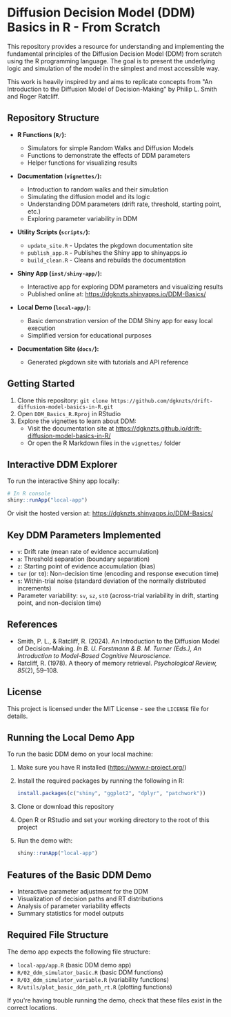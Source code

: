 # Diffusion Decision Model (DDM) Basics in R - From Scratch

This repository provides a resource for understanding and implementing the fundamental principles of the Diffusion Decision Model (DDM) from scratch using the R programming language. The goal is to present the underlying logic and simulation of the model in the simplest and most accessible way.

This work is heavily inspired by and aims to replicate concepts from "An Introduction to the Diffusion Model of Decision-Making" by Philip L. Smith and Roger Ratcliff.

## Repository Structure

*   **R Functions (`R/`):**
    *   Simulators for simple Random Walks and Diffusion Models
    *   Functions to demonstrate the effects of DDM parameters
    *   Helper functions for visualizing results

*   **Documentation (`vignettes/`):**
    *   Introduction to random walks and their simulation
    *   Simulating the diffusion model and its logic
    *   Understanding DDM parameters (drift rate, threshold, starting point, etc.)
    *   Exploring parameter variability in DDM

*   **Utility Scripts (`scripts/`):**
    *   `update_site.R` - Updates the pkgdown documentation site
    *   `publish_app.R` - Publishes the Shiny app to shinyapps.io
    *   `build_clean.R` - Cleans and rebuilds the documentation

*   **Shiny App (`inst/shiny-app/`):**
    *   Interactive app for exploring DDM parameters and visualizing results
    *   Published online at: https://dgknzts.shinyapps.io/DDM-Basics/

*   **Local Demo (`local-app/`):**
    *   Basic demonstration version of the DDM Shiny app for easy local execution
    *   Simplified version for educational purposes

*   **Documentation Site (`docs/`):**
    *   Generated pkgdown site with tutorials and API reference

## Getting Started

1. Clone this repository: `git clone https://github.com/dgknzts/drift-diffusion-model-basics-in-R.git`
2. Open `DDM_Basics_R.Rproj` in RStudio
3. Explore the vignettes to learn about DDM:
   * Visit the documentation site at https://dgknzts.github.io/drift-diffusion-model-basics-in-R/
   * Or open the R Markdown files in the `vignettes/` folder

## Interactive DDM Explorer

To run the interactive Shiny app locally:

```r
# In R console
shiny::runApp("local-app")
```

Or visit the hosted version at: https://dgknzts.shinyapps.io/DDM-Basics/

## Key DDM Parameters Implemented

*   `v`: Drift rate (mean rate of evidence accumulation)
*   `a`: Threshold separation (boundary separation)
*   `z`: Starting point of evidence accumulation (bias)
*   `ter` (or `t0`): Non-decision time (encoding and response execution time)
*   `s`: Within-trial noise (standard deviation of the normally distributed increments)
*   Parameter variability: `sv`, `sz`, `st0` (across-trial variability in drift, starting point, and non-decision time)
    
## References

*   Smith, P. L., & Ratcliff, R. (2024). An Introduction to the Diffusion Model of Decision-Making. *In B. U. Forstmann & B. M. Turner (Eds.), An Introduction to Model-Based Cognitive Neuroscience.*
*   Ratcliff, R. (1978). A theory of memory retrieval. *Psychological Review, 85*(2), 59–108.

## License

This project is licensed under the MIT License - see the `LICENSE` file for details.

## Running the Local Demo App

To run the basic DDM demo on your local machine:

1. Make sure you have R installed (https://www.r-project.org/)

2. Install the required packages by running the following in R:
   ```r
   install.packages(c("shiny", "ggplot2", "dplyr", "patchwork"))
   ```

3. Clone or download this repository

4. Open R or RStudio and set your working directory to the root of this project

5. Run the demo with:
   ```r
   shiny::runApp("local-app")
   ```

## Features of the Basic DDM Demo

- Interactive parameter adjustment for the DDM
- Visualization of decision paths and RT distributions
- Analysis of parameter variability effects
- Summary statistics for model outputs

## Required File Structure

The demo app expects the following file structure:
- `local-app/app.R` (basic DDM demo app)
- `R/02_ddm_simulator_basic.R` (basic DDM functions)
- `R/03_ddm_simulator_variable.R` (variability functions)
- `R/utils/plot_basic_ddm_path_rt.R` (plotting functions)

If you're having trouble running the demo, check that these files exist in the correct locations.
